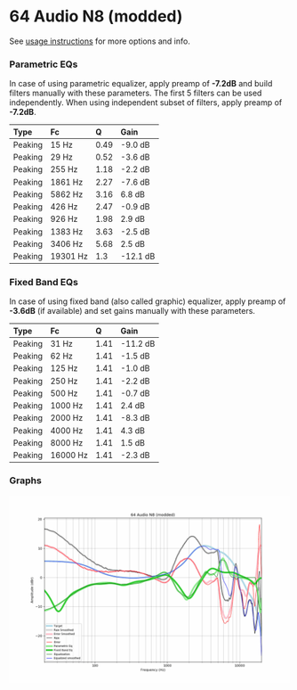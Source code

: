 # 64 Audio N8 (modded)
See [usage instructions](https://github.com/jaakkopasanen/AutoEq#usage) for more options and info.

### Parametric EQs
In case of using parametric equalizer, apply preamp of **-7.2dB** and build filters manually
with these parameters. The first 5 filters can be used independently.
When using independent subset of filters, apply preamp of **-7.2dB**.

| Type    | Fc       |    Q | Gain     |
|:--------|:---------|:-----|:---------|
| Peaking | 15 Hz    | 0.49 | -9.0 dB  |
| Peaking | 29 Hz    | 0.52 | -3.6 dB  |
| Peaking | 255 Hz   | 1.18 | -2.2 dB  |
| Peaking | 1861 Hz  | 2.27 | -7.6 dB  |
| Peaking | 5862 Hz  | 3.16 | 6.8 dB   |
| Peaking | 426 Hz   | 2.47 | -0.9 dB  |
| Peaking | 926 Hz   | 1.98 | 2.9 dB   |
| Peaking | 1383 Hz  | 3.63 | -2.5 dB  |
| Peaking | 3406 Hz  | 5.68 | 2.5 dB   |
| Peaking | 19301 Hz | 1.3  | -12.1 dB |

### Fixed Band EQs
In case of using fixed band (also called graphic) equalizer, apply preamp of **-3.6dB**
(if available) and set gains manually with these parameters.

| Type    | Fc       |    Q | Gain     |
|:--------|:---------|:-----|:---------|
| Peaking | 31 Hz    | 1.41 | -11.2 dB |
| Peaking | 62 Hz    | 1.41 | -1.5 dB  |
| Peaking | 125 Hz   | 1.41 | -1.0 dB  |
| Peaking | 250 Hz   | 1.41 | -2.2 dB  |
| Peaking | 500 Hz   | 1.41 | -0.7 dB  |
| Peaking | 1000 Hz  | 1.41 | 2.4 dB   |
| Peaking | 2000 Hz  | 1.41 | -8.3 dB  |
| Peaking | 4000 Hz  | 1.41 | 4.3 dB   |
| Peaking | 8000 Hz  | 1.41 | 1.5 dB   |
| Peaking | 16000 Hz | 1.41 | -2.3 dB  |

### Graphs
![](./64%20Audio%20N8%20(modded).png)